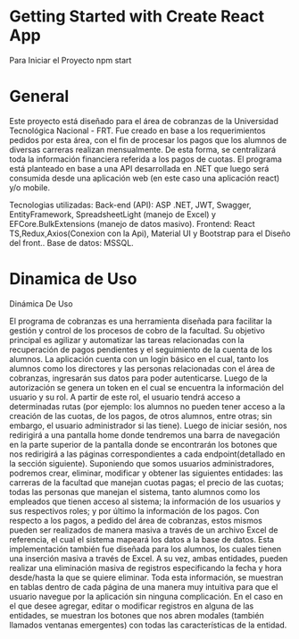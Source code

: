 # Getting Started with Create React App

Para Iniciar el Proyecto
npm start

<h1> General</h1>
Este proyecto está diseñado para el área de cobranzas de la Universidad Tecnológica Nacional - FRT.
Fue creado en base a los requerimientos pedidos por esta área, con el fin de procesar los pagos que los alumnos de diversas carreras realizan mensualmente. De esta forma, se centralizará toda la información financiera referida a los pagos de cuotas.
El programa está planteado en base a una API desarrollada en .NET que luego será consumida desde una aplicación web (en este caso una aplicación react) y/o mobile.

Tecnologias utilizadas:
Back-end (API): ASP .NET, JWT, Swagger, EntityFramework, SpreadsheetLight (manejo de Excel) y EFCore.BulkExtensions (manejo de datos masivo).
Frontend: React TS,Redux,Axios(Conexion con la Api), Material UI y Bootstrap para el Diseño del front..
Base de datos: MSSQL.



<h1>Dinamica de Uso</h1>


Dinámica De Uso

El programa de cobranzas es una herramienta diseñada para facilitar la gestión y control de los procesos de cobro de la facultad. Su objetivo principal es agilizar y automatizar las tareas relacionadas con la recuperación de pagos pendientes y el seguimiento de la cuenta de los alumnos.
La aplicación cuenta con un login básico en el cual, tanto los alumnos como los directores y las personas relacionadas con el área de cobranzas, ingresarán sus datos para poder autenticarse. Luego de la autorización se genera un token en el cual se encuentra la información del usuario y su rol. A partir de este rol, el usuario tendrá acceso a determinadas rutas (por ejemplo: los alumnos no pueden tener acceso a la creación de las cuotas, de los pagos, de otros alumnos, entre otras; sin embargo, el usuario administrador si las tiene).
Luego de iniciar sesión, nos redirigirá a una pantalla home donde tendremos una barra de navegación en la parte superior de la pantalla donde se encontrarán los botones que nos redirigirá a las páginas correspondientes a cada endpoint(detallado en la sección siguiente).
Suponiendo que somos usuarios administradores, podremos crear, eliminar, modificar y obtener las siguientes entidades: las carreras de la facultad que manejan cuotas pagas; el precio de las cuotas; todas las personas que manejan el sistema, tanto alumnos como los empleados que tienen acceso al sistema; la información de los usuarios y sus respectivos roles; y por último la información de los pagos.
Con respecto a los pagos, a pedido del área de cobranzas, estos mismos pueden ser realizados de manera masiva a través de un archivo Excel de referencia, el cual el sistema mapeará los datos a la base de datos. Esta implementación también fue diseñada para los alumnos, los cuales tienen una inserción masiva a través de Excel. A su vez, ambas entidades, pueden realizar una eliminación masiva de registros especificando la fecha y hora desde/hasta la que se quiere eliminar.
Toda esta información, se muestran en tablas dentro de cada página de una manera muy intuitiva para que el usuario navegue por la aplicación sin ninguna complicación. En el caso en el que desee agregar, editar o modificar registros en alguna de las entidades, se muestran los botones que nos abren modales (también llamados ventanas emergentes) con todas las características de la entidad.
